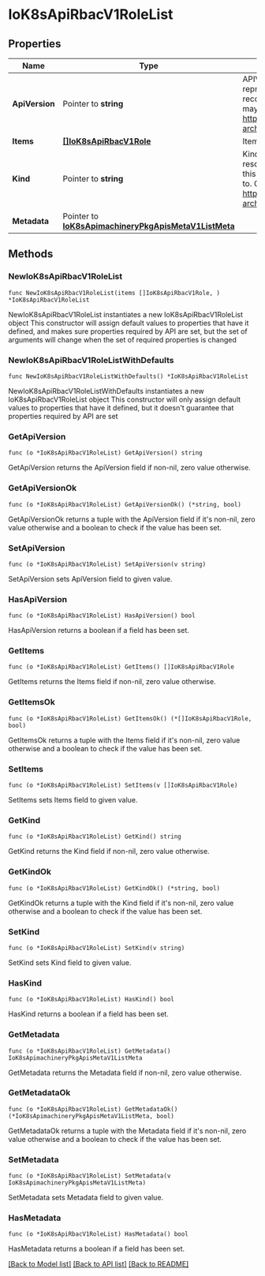 # IoK8sApiRbacV1RoleList

## Properties

Name | Type | Description | Notes
------------ | ------------- | ------------- | -------------
**ApiVersion** | Pointer to **string** | APIVersion defines the versioned schema of this representation of an object. Servers should convert recognized schemas to the latest internal value, and may reject unrecognized values. More info: https://git.k8s.io/community/contributors/devel/sig-architecture/api-conventions.md#resources | [optional] 
**Items** | [**[]IoK8sApiRbacV1Role**](IoK8sApiRbacV1Role.md) | Items is a list of Roles | 
**Kind** | Pointer to **string** | Kind is a string value representing the REST resource this object represents. Servers may infer this from the endpoint the client submits requests to. Cannot be updated. In CamelCase. More info: https://git.k8s.io/community/contributors/devel/sig-architecture/api-conventions.md#types-kinds | [optional] 
**Metadata** | Pointer to [**IoK8sApimachineryPkgApisMetaV1ListMeta**](IoK8sApimachineryPkgApisMetaV1ListMeta.md) |  | [optional] 

## Methods

### NewIoK8sApiRbacV1RoleList

`func NewIoK8sApiRbacV1RoleList(items []IoK8sApiRbacV1Role, ) *IoK8sApiRbacV1RoleList`

NewIoK8sApiRbacV1RoleList instantiates a new IoK8sApiRbacV1RoleList object
This constructor will assign default values to properties that have it defined,
and makes sure properties required by API are set, but the set of arguments
will change when the set of required properties is changed

### NewIoK8sApiRbacV1RoleListWithDefaults

`func NewIoK8sApiRbacV1RoleListWithDefaults() *IoK8sApiRbacV1RoleList`

NewIoK8sApiRbacV1RoleListWithDefaults instantiates a new IoK8sApiRbacV1RoleList object
This constructor will only assign default values to properties that have it defined,
but it doesn't guarantee that properties required by API are set

### GetApiVersion

`func (o *IoK8sApiRbacV1RoleList) GetApiVersion() string`

GetApiVersion returns the ApiVersion field if non-nil, zero value otherwise.

### GetApiVersionOk

`func (o *IoK8sApiRbacV1RoleList) GetApiVersionOk() (*string, bool)`

GetApiVersionOk returns a tuple with the ApiVersion field if it's non-nil, zero value otherwise
and a boolean to check if the value has been set.

### SetApiVersion

`func (o *IoK8sApiRbacV1RoleList) SetApiVersion(v string)`

SetApiVersion sets ApiVersion field to given value.

### HasApiVersion

`func (o *IoK8sApiRbacV1RoleList) HasApiVersion() bool`

HasApiVersion returns a boolean if a field has been set.

### GetItems

`func (o *IoK8sApiRbacV1RoleList) GetItems() []IoK8sApiRbacV1Role`

GetItems returns the Items field if non-nil, zero value otherwise.

### GetItemsOk

`func (o *IoK8sApiRbacV1RoleList) GetItemsOk() (*[]IoK8sApiRbacV1Role, bool)`

GetItemsOk returns a tuple with the Items field if it's non-nil, zero value otherwise
and a boolean to check if the value has been set.

### SetItems

`func (o *IoK8sApiRbacV1RoleList) SetItems(v []IoK8sApiRbacV1Role)`

SetItems sets Items field to given value.


### GetKind

`func (o *IoK8sApiRbacV1RoleList) GetKind() string`

GetKind returns the Kind field if non-nil, zero value otherwise.

### GetKindOk

`func (o *IoK8sApiRbacV1RoleList) GetKindOk() (*string, bool)`

GetKindOk returns a tuple with the Kind field if it's non-nil, zero value otherwise
and a boolean to check if the value has been set.

### SetKind

`func (o *IoK8sApiRbacV1RoleList) SetKind(v string)`

SetKind sets Kind field to given value.

### HasKind

`func (o *IoK8sApiRbacV1RoleList) HasKind() bool`

HasKind returns a boolean if a field has been set.

### GetMetadata

`func (o *IoK8sApiRbacV1RoleList) GetMetadata() IoK8sApimachineryPkgApisMetaV1ListMeta`

GetMetadata returns the Metadata field if non-nil, zero value otherwise.

### GetMetadataOk

`func (o *IoK8sApiRbacV1RoleList) GetMetadataOk() (*IoK8sApimachineryPkgApisMetaV1ListMeta, bool)`

GetMetadataOk returns a tuple with the Metadata field if it's non-nil, zero value otherwise
and a boolean to check if the value has been set.

### SetMetadata

`func (o *IoK8sApiRbacV1RoleList) SetMetadata(v IoK8sApimachineryPkgApisMetaV1ListMeta)`

SetMetadata sets Metadata field to given value.

### HasMetadata

`func (o *IoK8sApiRbacV1RoleList) HasMetadata() bool`

HasMetadata returns a boolean if a field has been set.


[[Back to Model list]](../README.md#documentation-for-models) [[Back to API list]](../README.md#documentation-for-api-endpoints) [[Back to README]](../README.md)


